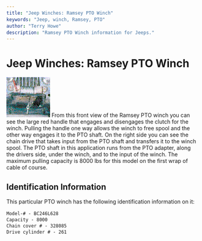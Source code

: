```yaml
---
title: "Jeep Winches: Ramsey PTO Winch"
keywords: "Jeep, winch, Ramsey, PTO"
author: "Terry Howe"
description: "Ramsey PTO Winch information for Jeeps."
---
```

# Jeep Winches: Ramsey PTO Winch

[![Ramsey PTO Winch](../img/winch/ramsey3t.gif)](../img/winch/ramsey3.gif) From this front view of the Ramsey PTO winch you can see the large red handle that engages and disengages the clutch for the winch. Pulling the handle one way allows the winch to free spool and the other way engages it to the PTO shaft. On the right side you can see the chain drive that takes input from the PTO shaft and transfers it to the winch spool. The PTO shaft in this application runs from the PTO adapter, along the drivers side, under the winch, and to the input of the winch. The maximum pulling capacity is 8000 lbs for this model on the first wrap of cable of course. 

## Identification Information

This particular PTO winch has the following identification information on it: 

    Model-# - BC246L628
    Capacity - 8000
    Chain cover # - 328085
    Drive cylinder # - 261